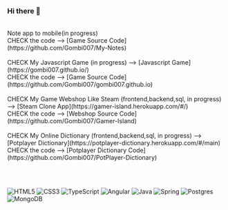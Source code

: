 ### Hi there 👋
<br>
Note app to mobile(in progress)
<br/> 
CHECK the code --> [Game Source Code](https://github.com/Gombi007/My-Notes)
<br/><br/> 
CHECK My Javascript Game (in progress) --> [Javascript Game](https://gombi007.github.io/) 
<br/> 
CHECK the code --> [Game Source Code](https://github.com/Gombi007/gombi007.github.io)
<br/><br/> 
CHECK My Game Webshop Like Steam (frontend,backend,sql, in progress) --> [Steam Clone App](https://gamer-island.herokuapp.com/#/) 
<br/> 
CHECK the code --> [Webshop Source Code](https://github.com/Gombi007/Gamer-Island)
<br/><br/>
CHECK My Online Dictionary (frontend,backend,sql, in progress) --> [Potplayer Dictionary](https://potplayer-dictionary.herokuapp.com/#/main) 
<br/> 
CHECK the code --> [Potplayer Dictionary Code](https://github.com/Gombi007/PotPlayer-Dictionary)

<br/><br/> 

![HTML5](https://img.shields.io/badge/html5-%23E34F26.svg?style=for-the-badge&logo=html5&logoColor=white)
![CSS3](https://img.shields.io/badge/css3-%231572B6.svg?style=for-the-badge&logo=css3&logoColor=white)
![TypeScript](https://img.shields.io/badge/typescript-%23007ACC.svg?style=for-the-badge&logo=typescript&logoColor=white)
![Angular](https://img.shields.io/badge/angular-%23DD0031.svg?style=for-the-badge&logo=angular&logoColor=white)
![Java](https://img.shields.io/badge/java-%23ED8B00.svg?style=for-the-badge&logo=java&logoColor=white)
![Spring](https://img.shields.io/badge/spring-%236DB33F.svg?style=for-the-badge&logo=spring&logoColor=white)
![Postgres](https://img.shields.io/badge/postgres-%23316192.svg?style=for-the-badge&logo=postgresql&logoColor=white)
![MongoDB](https://img.shields.io/badge/MongoDB-4EA94B?style=for-the-badge&logo=mongodb&logoColor=white)


<!--
**Gombi007/Gombi007** is a ✨ _special_ ✨ repository because its `README.md` (this file) appears on your GitHub profile.

Here are some ideas to get you started:

- 🔭 I’m currently working on ...
- 🌱 I’m currently learning ...
- 👯 I’m looking to collaborate on ...
- 🤔 I’m looking for help with ...
- 💬 Ask me about ...
- 📫 How to reach me: ...
- 😄 Pronouns: ...
- ⚡ Fun fact: ...
-->

